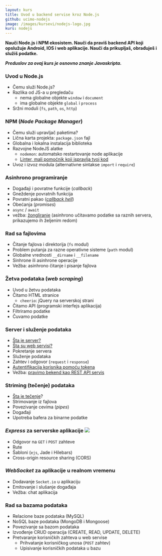 ```yaml
---
layout: kurs
title: Uvod u backend servise kroz Node.js
github: ucimo-nodejs
image: /images/kursevi/nodejs-logo.jpg
kurs: nodejs
---
```


**Nauči Node.js i NPM ekosistem. Nauči da praviš backend API koji opslužuje Android, IOS i web aplikacije. Nauči da prikupljaš, obrađuješ i služiš podatke.**

***Preduslov za ovaj kurs je osnovno znanje Javaskripta.***

<!-- <a href="/kursevi/prijava?kurs=3" class="btn float-right">Prijavi se</a> -->

<!-- https://scotch.io/tutorials/building-and-securing-a-modern-backend-api -->

### Uvod u Node.js
- Čemu služi Node.js?
- Razlika od JS-a u pregledaču
  - nema globalne objekte `window` i `document`
  - ima globalne objekte `global` i `process`
- Sržni moduli (`fs`, `path`, `os`, `http`)

### NPM (*Node Package Manager*)
- Čemu služi upravljač paketima?
- Lična karta projekta: `package.json` fajl
- Globalna i lokalna instalacija biblioteka
- Razvojne NodeJS alatke
  - `nodemon`: automatsko restartovanje node aplikacije
  - [Linter, mali pomoćnik koji ispravlja tvoj kod](/linter)
- Uvoz i izvoz modula (alternativne sintakse `import` i `require`)

### Asinhrono programiranje
- Događaji i povratne funkcije (*callback*)
- Gneždenje povratnih funkcija
- Povratni pakao (*[callback hell](http://callbackhell.com/)*)
- Obećanja (*promises*)
- `async` / `await`
- vežba: [žongliranje](https://github.com/workshopper/learnyounode/blob/master/exercises/juggling_async/problem.md) (asinhrono učitavamo podatke sa raznih servera, prikazujemo ih željenim redom)

### Rad sa fajlovima
- Čitanje fajlova i direktorija (`fs` modul)
- Problem putanja za razne operativne sisteme (`path` modul)
- Globalne vrednosti `__dirname` i `__filename`
- Sinhrone ili asinhrone operacije
- Vežba: asinhrono čitanje i pisanje fajlova

### Žetva podataka (*web scraping*)
- Uvod u žetvu podataka
- Čitamo HTML stranice
  - `cheerio`: jQuery na serverskoj strani
- Čitamo API (programski interfejs aplikacija)
- Filtriramo podatke
- Čuvamo podatke

### Server i služenje podataka

- [Šta je server?](/server)
- [Šta su web servisi?](/web-servisi)
- Pokretanje servera
- Služenje podataka
- Zahtev i odgovor (`request` i `response`)
- [Autentifikacija korisnika pomoću tokena](https://scotch.io/tutorials/authenticate-a-node-js-api-with-json-web-tokens)
- Vežba: [pravimo bekend kao REST API servis](https://stormpath.com/blog/tutorial-build-rest-api-mobile-apps-using-node-js)

### Striming (tečenje) podataka
- [Šta je tečenje](https://medium.freecodecamp.org/node-js-streams-everything-you-need-to-know-c9141306be93)?
- Strimovanje iz fajlova
- Povezivanje cevima (*pipes*)
- Događaji
- Upotreba bafera za binarne podatke

### *Express* za serverske aplikacije [<img src="/images/ui/ikonice/github.svg" class="ikonica-veca">](https://github.com/skolakoda/ucimo-express)
- Odgovor na `GET` i `POST` zahteve
- Rute
- Šabloni (`ejs`, Jade i Hilebars)
- Cross-origin resource sharing (CORS)

### *WebSocket* za aplikacije u realnom vremenu
- Dodavanje `Socket.io` u aplikaciju
- Emitovanje i slušanje događaja
- Vežba: chat aplikacija

### Rad sa bazama podataka
- Relacione baze podataka (MySQL)
- NoSQL baze podataka (MongoDB i Mongoose)
- Povezivanje sa bazom podataka
- Izvođenje CRUD operacija (CREATE, READ, UPDATE, DELETE)
- Pretvaranje korisničkih zahteva u web servise
  - Prihvatanje korisničkog unosa (`POST` zahtev)
  - Upisivanje korisničkih podataka u bazu
